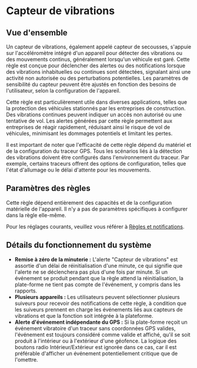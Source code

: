 # Capteur de vibrations

## Vue d'ensemble

Un capteur de vibrations, également appelé capteur de secousses, s'appuie sur l'accéléromètre intégré d'un appareil pour détecter des vibrations ou des mouvements continus, généralement lorsqu'un véhicule est garé. Cette règle est conçue pour déclencher des alertes ou des notifications lorsque des vibrations inhabituelles ou continues sont détectées, signalant ainsi une activité non autorisée ou des perturbations potentielles. Les paramètres de sensibilité du capteur peuvent être ajustés en fonction des besoins de l'utilisateur, selon la configuration de l'appareil.

Cette règle est particulièrement utile dans diverses applications, telles que la protection des véhicules stationnés par les entreprises de construction. Des vibrations continues peuvent indiquer un accès non autorisé ou une tentative de vol. Les alertes générées par cette règle permettent aux entreprises de réagir rapidement, réduisant ainsi le risque de vol de véhicules, minimisant les dommages potentiels et limitant les pertes.

Il est important de noter que l'efficacité de cette règle dépend du matériel et de la configuration du traceur GPS. Tous les scénarios liés à la détection des vibrations doivent être configurés dans l'environnement du traceur. Par exemple, certains traceurs offrent des options de configuration, telles que l'état d'allumage ou le délai d'attente pour les mouvements.

## Paramètres des règles

Cette règle dépend entièrement des capacités et de la configuration matérielle de l'appareil. Il n'y a pas de paramètres spécifiques à configurer dans la règle elle-même.

Pour les réglages courants, veuillez vous référer à [Règles et notifications](../../regles-et-notifications.md).

## Détails du fonctionnement du système

- **Remise à zéro de la minuterie :** L'alerte "Capteur de vibrations" est assortie d'un délai de réinitialisation d'une minute, ce qui signifie que l'alerte ne se déclenchera pas plus d'une fois par minute. Si un événement se produit pendant que la règle attend la réinitialisation, la plate-forme ne tient pas compte de l'événement, y compris dans les rapports.
- **Plusieurs appareils :** Les utilisateurs peuvent sélectionner plusieurs suiveurs pour recevoir des notifications de cette règle, à condition que les suiveurs prennent en charge les événements liés aux capteurs de vibrations et que la fonction soit intégrée à la plateforme.
- **Alerte d'événement indépendante du GPS :** Si la plate-forme reçoit un événement vibratoire d'un traceur sans coordonnées GPS valides, l'événement est toujours considéré comme valide et affiché, qu'il se soit produit à l'intérieur ou à l'extérieur d'une géofence. La logique des boutons radio Intérieur/Extérieur est ignorée dans ce cas, car il est préférable d'afficher un événement potentiellement critique que de l'omettre.